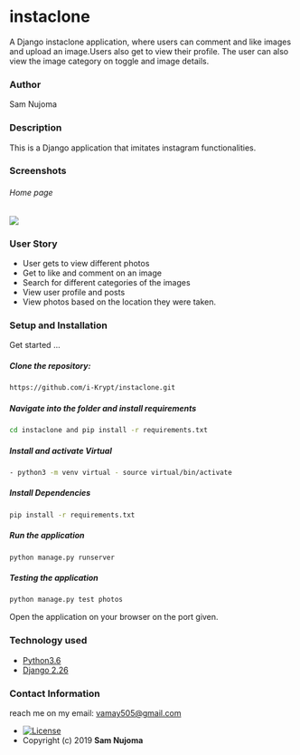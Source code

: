 # instaclone
A Django instaclone application, where users can comment and like images and upload an image.Users also get to view their profile. 
The user can also view the image category on toggle and image details.
### Author  
Sam Nujoma
  
### Description  
This is a Django application that imitates instagram functionalities.
    
### Screenshots 
###### Home page
 
<img src="https://i.ibb.co/1dnV1p5/Screenshot-from-2019-10-28-00-40-05.png">
 
### User Story  
  
* User gets to view different photos
* Get to like and comment on an image
* Search for different categories of the images 
* View user profile and posts
* View photos based on the location they were taken.  
  

  
### Setup and Installation  
Get started ...
  
##### Clone the repository:  
 ```bash 
https://github.com/i-Krypt/instaclone.git
```
##### Navigate into the folder and install requirements  
 ```bash 
cd instaclone and pip install -r requirements.txt 
```
##### Install and activate Virtual
 ```bash 
- python3 -m venv virtual - source virtual/bin/activate  
```  
##### Install Dependencies  
 ```bash 
 pip install -r requirements.txt 
```  
##### Run the application  
 ```bash 
 python manage.py runserver 
``` 
##### Testing the application  
 ```bash 
 python manage.py test photos
```
Open the application on your browser on the port given.  
   
### Technology used  
  
* [Python3.6](https://www.python.org/)  
* [Django 2.26](https://docs.djangoproject.com/en/2.2/)  
 
### Contact Information   
reach me on my email: vamay505@gmail.com

* [![License](https://img.shields.io/packagist/l/loopline-systems/closeio-api-wrapper.svg)](https://github.com/i-Krypt/gallage.git/blob/master/LICENSE)  
* Copyright (c) 2019 **Sam Nujoma**
